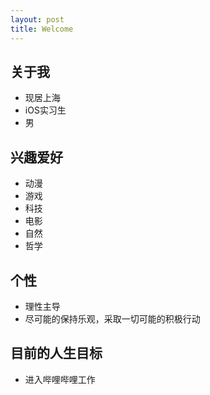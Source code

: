 ```yaml
---
layout: post
title: Welcome
---
```


## 关于我

+ 现居上海
+ iOS实习生
+ 男

## 兴趣爱好

+ 动漫
+ 游戏
+ 科技
+ 电影
+ 自然
+ 哲学

## 个性

+ 理性主导
+ 尽可能的保持乐观，采取一切可能的积极行动

## 目前的人生目标

+ 进入哔哩哔哩工作


